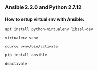 ### Ansible 2.2.0 and Python 2.7.12

#### How to setup virtual env with Ansible:

```apt install python-virtualenv libssl-dev```

```virtualenv venv```

```source venv/bin/activate```

```pip install ansible```

```deactivate```